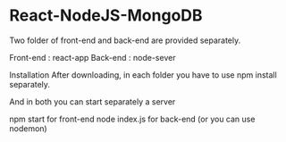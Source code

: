 # React-NodeJS-MongoDB
Two folder of front-end and back-end are provided separately.

Front-end : react-app Back-end : node-sever

Installation
After downloading, in each folder you have to use npm install separately.

And in both you can start separately a server

npm start for front-end node index.js for back-end (or you can use nodemon)
